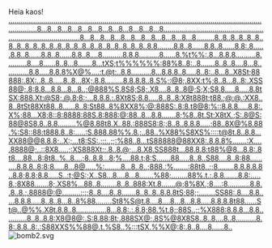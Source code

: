 

Heia kaos!
[..........................................................................................................................................8...8...8...8...8...8...8...8...8...8...8...8...8....................................................................................8...8...8...8...8...8...8...8...8...8...8...8.........8..8..8..8..8..8..8..8..8..8..8..8..8..8..8..8..8..8..8..8..8..8..8..8.8........8.8..8......8.8..8......8.8:.8......8.8..8......8.8..8......8.8..8....8..........8.8.8..........8......8.%t%%:.8...8.8.8..........8..........8....8......8..8...8.......8...tXS;t%%%%%%:88%8..8:..8.......8..8..8....8...8............8.8.....8.8.8%X@%....:t.@t:..8.8..........8...8.8.8..8.....8..8:..8...8..X8St;88888:.8X:..8..8.....8..8...8X;.8.8.........8.8.8.8..8.S%;:@8;.8XX:t%;8..8...8..8:.XSS88@;.8:8.8...8.8...8...8..;@888%S.8S8;S8;.X8....8..8..8@;S;X;S8.8.....8.....8.8tSX:888.Xt:@S8;.@.8;8:;...8.8.8.:.8Xt8S;8.8.....8..8..8:X8t888t;t88.;@:@.:XX8..8..8tSt88Xt88..8......8..8:St88..8%8XX8%:@:888S:.8:8.t8@8:%::8.8.8.....8.8:.X%;88...X8;8::8:8888:88S.8:888:@:88..8...8.8.......8;%8..8t.St:X8tX.;S:.8@S:88@8S8.8..8.8.........%@8.88t8.X..88.:888S8:8:;8..8..8.8.8.....;88..8X@%8.88.%:S8::88:t888.8..8:.....:S.888.88%%.8.;..88..%X88%S8XS%::::t@8t.8..8.8...XX88@@8.8.8;..X:;...t8:SS:.;::..;;:%88..8...tS88888@88XX8:.8.8.8%.......:X.....8888@;..::8X8.....;:XS888Xt:;.8..8.@;...8.X8.SS888t...88.8.8:t88%@8...8.8:.8t8....88...8:8t8..%..8....;8..8.8...8;%....88.t;8:S.......88.....8..8..S88....8..8:88..........8.8.8..8:8:8.....8...8@.....%:........8...8..8..;888.:%.......:88t8..:;8........8.8.8.8.8..8.8;8.8;8.8.....S..:t;@S:;X..S8...8....8...8.......%88;........88%.t.:.8.8.......8.8:.....8.;8X88.......8;.XS8%...88..8........8..8..888:Xt.8.......@;8%8X.;8....:8...........8.8..8..8.;.8888@:@.........:;:;8..8....8..8.......8..8..8..8.8.8tS;88;;........SS88:.8....8.8.....8.8.8.....8..8..8...8..8%88........St8%S@t.8....8....8...8...8.8.....8.8.8.8t88......St@..@%%.X8t.8.8..8...............8...8.8:.:.8.8;88.%t.8;;88S..;;%X888:8.8.8...8.8...........8..8..8.8:X8@8@:.S:8.88:8t;.888SX@;.8S%@8X8S8..8..8....8..8..........8.8:.8.8..8:.:S88XXS%%88@.t.%S8..%:::tSX.%%X@:8:.8..8....8......8..](https://user-images.githubusercontent.com/114263485/199013208-c58bfc97-7f2f-4680-8b9a-d8560c74b663.svg)
![bomb2.svg](bomb2.svg)

